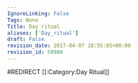 ```yaml
---
IgnoreLinking: False
Tags: None
Title: Day ritual
aliases: ['Day_ritual']
draft: False
revision_date: 2017-04-07 18:55:05+00:00
revision_id: 50980
---
```


#REDIRECT [[:Category:Day Ritual]]